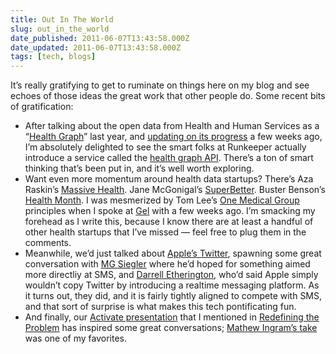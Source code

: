 ```yaml
---
title: Out In The World
slug: out_in_the_world
date_published: 2011-06-07T13:43:58.000Z
date_updated: 2011-06-07T13:43:58.000Z
tags: [tech, blogs]
---
```


It’s really gratifying to get to ruminate on things here on my blog and see echoes of those ideas the great work that other people do. Some recent bits of gratification:

- After talking about the open data from Health and Human Services as a “[Health Graph](/2010/06/the_health_graph)” last year, and [updating on its progress](/2011/04/health_graph_open_data) a few weeks ago, I’m absolutely delighted to see the smart folks at Runkeeper actually introduce a service called the [health graph API](http://blog.runkeeper.com/new-feature/health-graph). There’s a ton of smart thinking that’s been put in, and it’s well worth exploring.
- Want even more momentum around health data startups? There’s Aza Raskin’s [Massive Health](http://massivehealth.com/). Jane McGonigal’s [SuperBetter](https://www.superbetter.us//). Buster Benson’s [Health Month](http://healthmonth.com/). I was mesmerized by Tom Lee’s [One Medical Group](http://www.onemedical.com/) principles when I spoke at [Gel](http://gelconference.com/) with a few weeks ago. I’m smacking my forehead as I write this, because I know there are at least a handful of other health startups that I’ve missed — feel free to plug them in the comments.
- Meanwhile, we’d just talked about [Apple’s Twitter](/2011/05/apples_twitter), spawning some great conversation with [MG Siegler](http://parislemon.com/post/6065525442/apples-twitter) where he’d hoped for something aimed more directliy at SMS, and [Darrell Etherington](http://gigaom.com/apple/apple-could-copy-twitter-but-it-wont-and-heres-why/), who’d said Apple simply wouldn’t copy Twitter by introducing a realtime messaging platform. As it turns out, they did, and it is fairly tightly aligned to compete with SMS, and that sort of surprise is what makes this tech pontificating fun.
- And finally, our [Activate presentation](http://activate.com/redefiners) that I mentioned in [Redefining the Problem](/2011/06/redefining_the_problem) has inspired some great conversations; [Mathew Ingram’s take](http://gigaom.com/2011/06/03/what-media-companies-need-to-learn-from-startups/) was one of my favorites.

